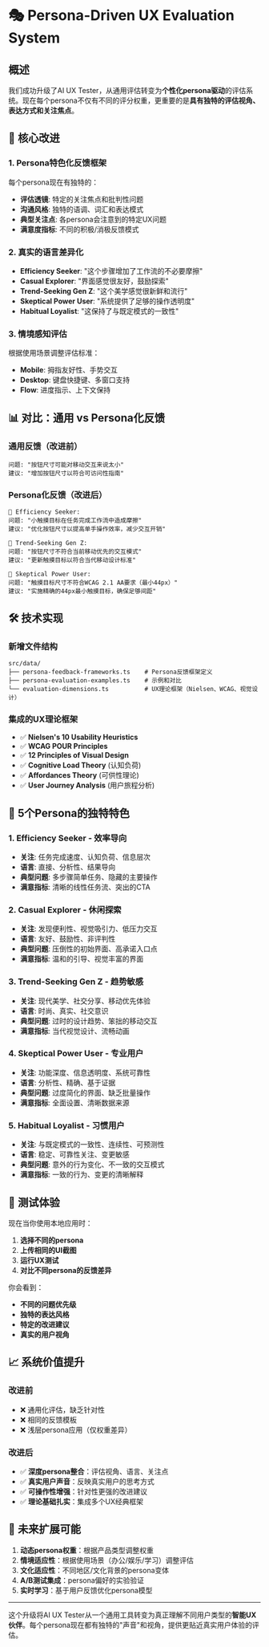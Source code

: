 # 🎭 Persona-Driven UX Evaluation System

## 概述

我们成功升级了AI UX Tester，从通用评估转变为**个性化persona驱动**的评估系统。现在每个persona不仅有不同的评分权重，更重要的是**具有独特的评估视角、表达方式和关注焦点**。

## 🚀 核心改进

### 1. **Persona特色化反馈框架**
每个persona现在有独特的：
- **评估透镜**: 特定的关注焦点和批判性问题
- **沟通风格**: 独特的语调、词汇和表达模式  
- **典型关注点**: 各persona会注意到的特定UX问题
- **满意度指标**: 不同的积极/消极反馈模式

### 2. **真实的语言差异化**
- **Efficiency Seeker**: "这个步骤增加了工作流的不必要摩擦"
- **Casual Explorer**: "界面感觉很友好，鼓励探索"
- **Trend-Seeking Gen Z**: "这个美学感觉很新鲜和流行"
- **Skeptical Power User**: "系统提供了足够的操作透明度"
- **Habitual Loyalist**: "这保持了与既定模式的一致性"

### 3. **情境感知评估**
根据使用场景调整评估标准：
- **Mobile**: 拇指友好性、手势交互
- **Desktop**: 键盘快捷键、多窗口支持
- **Flow**: 进度指示、上下文保持

## 📊 **对比：通用 vs Persona化反馈**

### 通用反馈（改进前）
```
问题: "按钮尺寸可能对移动交互来说太小"
建议: "增加按钮尺寸以符合可访问性指南"
```

### Persona化反馈（改进后）
```
🎯 Efficiency Seeker:
问题: "小触摸目标在任务完成工作流中造成摩擦"
建议: "优化按钮尺寸以提高单手操作效率，减少交互开销"

🎨 Trend-Seeking Gen Z:
问题: "按钮尺寸不符合当前移动优先的交互模式"  
建议: "更新触摸目标以符合当代移动设计标准"

🔬 Skeptical Power User:
问题: "触摸目标尺寸不符合WCAG 2.1 AA要求（最小44px）"
建议: "实施精确的44px最小触摸目标，确保足够间距"
```

## 🛠 **技术实现**

### 新增文件结构
```
src/data/
├── persona-feedback-frameworks.ts    # Persona反馈框架定义
├── persona-evaluation-examples.ts    # 示例和对比
└── evaluation-dimensions.ts          # UX理论框架（Nielsen、WCAG、视觉设计）
```

### 集成的UX理论框架
- ✅ **Nielsen's 10 Usability Heuristics**
- ✅ **WCAG POUR Principles** 
- ✅ **12 Principles of Visual Design**
- ✅ **Cognitive Load Theory** (认知负荷)
- ✅ **Affordances Theory** (可供性理论)
- ✅ **User Journey Analysis** (用户旅程分析)

## 🎯 **5个Persona的独特特色**

### 1. **Efficiency Seeker** - 效率导向
- **关注**: 任务完成速度、认知负荷、信息层次
- **语言**: 直接、分析性、结果导向
- **典型问题**: 多步骤简单任务、隐藏的主要操作
- **满意指标**: 清晰的线性任务流、突出的CTA

### 2. **Casual Explorer** - 休闲探索
- **关注**: 发现便利性、视觉吸引力、低压力交互
- **语言**: 友好、鼓励性、非评判性
- **典型问题**: 压倒性的初始界面、高承诺入口点
- **满意指标**: 温和的引导、视觉丰富的界面

### 3. **Trend-Seeking Gen Z** - 趋势敏感
- **关注**: 现代美学、社交分享、移动优先体验
- **语言**: 时尚、真实、社交意识
- **典型问题**: 过时的设计趋势、笨拙的移动交互
- **满意指标**: 当代视觉设计、流畅动画

### 4. **Skeptical Power User** - 专业用户
- **关注**: 功能深度、信息透明度、系统可靠性
- **语言**: 分析性、精确、基于证据
- **典型问题**: 过度简化的界面、缺乏批量操作
- **满意指标**: 全面设置、清晰数据来源

### 5. **Habitual Loyalist** - 习惯用户
- **关注**: 与既定模式的一致性、连续性、可预测性
- **语言**: 稳定、可靠性关注、变更敏感
- **典型问题**: 意外的行为变化、不一致的交互模式
- **满意指标**: 一致的行为、变更的清晰解释

## 🧪 **测试体验**

现在当你使用本地应用时：

1. **选择不同的persona**
2. **上传相同的UI截图**  
3. **运行UX测试**
4. **对比不同persona的反馈差异**

你会看到：
- **不同的问题优先级**
- **独特的表达风格**
- **特定的改进建议**
- **真实的用户视角**

## 📈 **系统价值提升**

### 改进前
- ❌ 通用化评估，缺乏针对性
- ❌ 相同的反馈模板
- ❌ 浅层persona应用（仅权重差异）

### 改进后  
- ✅ **深度persona整合**：评估视角、语言、关注点
- ✅ **真实用户声音**：反映真实用户的思考方式
- ✅ **可操作性增强**：针对性更强的改进建议
- ✅ **理论基础扎实**：集成多个UX经典框架

## 🔮 **未来扩展可能**

1. **动态persona权重**：根据产品类型调整权重
2. **情境适应性**：根据使用场景（办公/娱乐/学习）调整评估
3. **文化适应性**：不同地区/文化背景的persona变体
4. **A/B测试集成**：persona偏好的实验验证
5. **实时学习**：基于用户反馈优化persona模型

---

这个升级将AI UX Tester从一个通用工具转变为真正理解不同用户类型的**智能UX伙伴**。每个persona现在都有独特的"声音"和视角，提供更贴近真实用户体验的评估。
